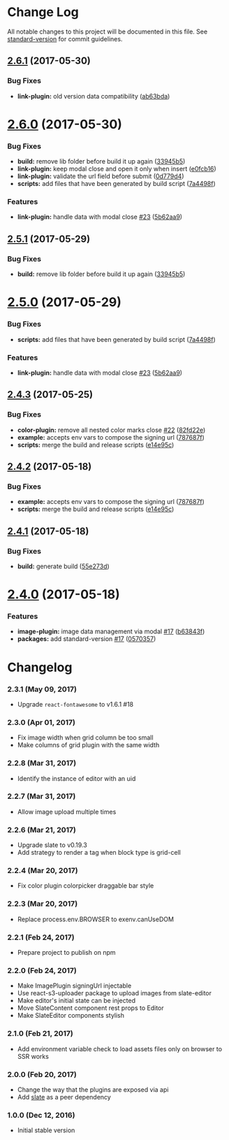 # Change Log

All notable changes to this project will be documented in this file. See [standard-version](https://github.com/conventional-changelog/standard-version) for commit guidelines.

<a name="2.6.1"></a>
## [2.6.1](https://github.com/nossas/slate-editor/compare/v2.6.0...v2.6.1) (2017-05-30)


### Bug Fixes

* **link-plugin:** old version data compatibility ([ab63bda](https://github.com/nossas/slate-editor/commit/ab63bda))



<a name="2.6.0"></a>
# [2.6.0](https://github.com/nossas/slate-editor/compare/v2.4.3...v2.6.0) (2017-05-30)


### Bug Fixes

* **build:** remove lib folder before build it up again ([33945b5](https://github.com/nossas/slate-editor/commit/33945b5))
* **link-plugin:** keep modal close and open it only when insert ([e0fcb16](https://github.com/nossas/slate-editor/commit/e0fcb16))
* **link-plugin:** validate the url field before submit ([0d779d4](https://github.com/nossas/slate-editor/commit/0d779d4))
* **scripts:** add files that have been generated by build script ([7a4498f](https://github.com/nossas/slate-editor/commit/7a4498f))


### Features

* **link-plugin:** handle data with modal close [#23](https://github.com/nossas/slate-editor/issues/23) ([5b62aa9](https://github.com/nossas/slate-editor/commit/5b62aa9))



<a name="2.5.1"></a>
## [2.5.1](https://github.com/nossas/slate-editor/compare/v2.4.3...v2.5.1) (2017-05-29)


### Bug Fixes

* **build:** remove lib folder before build it up again ([33945b5](https://github.com/nossas/slate-editor/commit/33945b5))



<a name="2.5.0"></a>
# [2.5.0](https://github.com/nossas/slate-editor/compare/v2.4.3...v2.5.0) (2017-05-29)


### Bug Fixes

* **scripts:** add files that have been generated by build script ([7a4498f](https://github.com/nossas/slate-editor/commit/7a4498f))


### Features

* **link-plugin:** handle data with modal close [#23](https://github.com/nossas/slate-editor/issues/23) ([5b62aa9](https://github.com/nossas/slate-editor/commit/5b62aa9))



<a name="2.4.3"></a>
## [2.4.3](https://github.com/nossas/slate-editor/compare/v2.4.1...v2.4.3) (2017-05-25)


### Bug Fixes

* **color-plugin:** remove all nested color marks close [#22](https://github.com/nossas/slate-editor/issues/22) ([82fd22e](https://github.com/nossas/slate-editor/commit/82fd22e))
* **example:** accepts env vars to compose the signing url ([787687f](https://github.com/nossas/slate-editor/commit/787687f))
* **scripts:** merge the build and release scripts ([e14e95c](https://github.com/nossas/slate-editor/commit/e14e95c))



<a name="2.4.2"></a>
## [2.4.2](https://github.com/nossas/slate-editor/compare/v2.4.1...v2.4.2) (2017-05-18)


### Bug Fixes

* **example:** accepts env vars to compose the signing url ([787687f](https://github.com/nossas/slate-editor/commit/787687f))
* **scripts:** merge the build and release scripts ([e14e95c](https://github.com/nossas/slate-editor/commit/e14e95c))



<a name="2.4.1"></a>
## [2.4.1](https://github.com/nossas/slate-editor/compare/v2.4.0...v2.4.1) (2017-05-18)


### Bug Fixes

* **build:** generate build ([55e273d](https://github.com/nossas/slate-editor/commit/55e273d))



<a name="2.4.0"></a>
# [2.4.0](https://github.com/nossas/slate-editor/compare/v2.3.1...v2.4.0) (2017-05-18)


### Features

* **image-plugin:** image data management via modal [#17](https://github.com/nossas/slate-editor/issues/17) ([b63843f](https://github.com/nossas/slate-editor/commit/b63843f))
* **packages:** add standard-version [#17](https://github.com/nossas/slate-editor/issues/17) ([0570357](https://github.com/nossas/slate-editor/commit/0570357))



# Changelog

### 2.3.1 (May 09, 2017)

- Upgrade `react-fontawesome` to v1.6.1 #18

### 2.3.0 (Apr 01, 2017)

- Fix image width when grid column be too small
- Make columns of grid plugin with the same width

### 2.2.8 (Mar 31, 2017)

- Identify the instance of editor with an uid

### 2.2.7 (Mar 31, 2017)

- Allow image upload multiple times

### 2.2.6 (Mar 21, 2017)

- Upgrade slate to v0.19.3
- Add strategy to render a <td /> tag when block type is grid-cell

### 2.2.4 (Mar 20, 2017)

- Fix color plugin colorpicker draggable bar style

### 2.2.3 (Mar 20, 2017)

- Replace process.env.BROWSER to exenv.canUseDOM

### 2.2.1 (Feb 24, 2017)

- Prepare project to publish on npm

### 2.2.0 (Feb 24, 2017)

- Make ImagePlugin signingUrl injectable
- Use react-s3-uploader package to upload images from slate-editor
- Make editor's initial state can be injected
- Move SlateContent component rest props to Editor
- Make SlateEditor components stylish

### 2.1.0 (Feb 21, 2017)

- Add environment variable check to load assets files only on browser to SSR works

### 2.0.0 (Feb 20, 2017)

- Change the way that the plugins are exposed via api
- Add [slate](https://github.com/ianstormtaylor/slate) as a peer dependency

### 1.0.0 (Dec 12, 2016)

- Initial stable version
